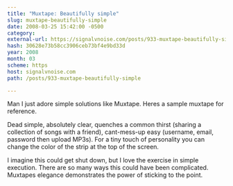 ```yaml
---
title: "Muxtape: Beautifully simple"
slug: muxtape-beautifully-simple
date: 2008-03-25 15:42:00 -0500
category: 
external-url: https://signalvnoise.com/posts/933-muxtape-beautifully-simple
hash: 30628e73b58cc3906ceb73bf4e9bd33d
year: 2008
month: 03
scheme: https
host: signalvnoise.com
path: /posts/933-muxtape-beautifully-simple

---
```


Man I just adore simple solutions like Muxtape. Heres a sample muxtape for reference.



Dead simple, absolutely clear, quenches a common thirst (sharing a collection of songs with a friend), cant-mess-up easy (username, email, password then upload MP3s). For a tiny touch of personality you can change the color of the strip at the top of the screen.



I imagine this could get shut down, but I love the exercise in simple execution. There are so many ways this could have been complicated. Muxtapes elegance demonstrates the power of sticking to the point.
